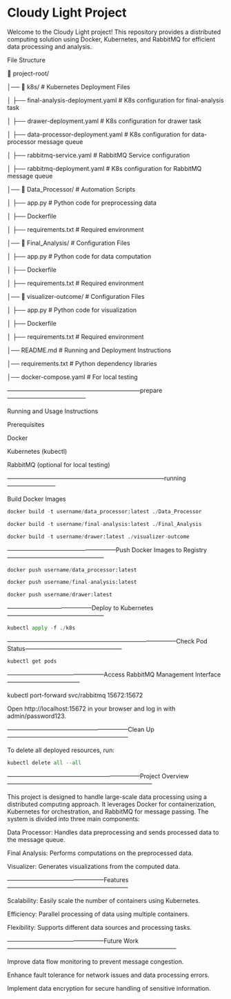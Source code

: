 # Cloudy Light Project
Welcome to the Cloudy Light project! This repository provides a distributed computing solution using Docker, Kubernetes, and RabbitMQ for efficient data processing and analysis.

File Structure

📂 project-root/

│── 📂 k8s/                     # Kubernetes Deployment Files

│   ├── final-analysis-deployment.yaml   # K8s configuration for final-analysis task

│   ├── drawer-deployment.yaml           # K8s configuration for drawer task

│   ├── data-processor-deployment.yaml   # K8s configuration for data-processor message queue

│   ├── rabbitmq-service.yaml            # RabbitMQ Service configuration

│   ├── rabbitmq-deployment.yaml         # K8s configuration for RabbitMQ message queue

│── 📂 Data_Processor/                  # Automation Scripts

│   ├── app.py                           # Python code for preprocessing data

│   ├── Dockerfile                       

│   ├── requirements.txt                # Required environment

│── 📂 Final_Analysis/                   # Configuration Files

│   ├── app.py                           # Python code for data computation

│   ├── Dockerfile                       

│   ├── requirements.txt                # Required environment

│── 📂 visualizer-outcome/               # Configuration Files

│   ├── app.py                           # Python code for visualization

│   ├── Dockerfile                       

│   ├── requirements.txt                # Required environment

│── README.md                            # Running and Deployment Instructions

│── requirements.txt                     # Python dependency libraries

│── docker-compose.yaml                  # For local testing

——————————————————————prepare—————————————

Running and Usage Instructions

Prerequisites

Docker

Kubernetes (kubectl)

RabbitMQ (optional for local testing)

——————————————————————————running————————

Build Docker Images

```python
docker build -t username/data_processor:latest ./Data_Processor
```
```python
docker build -t username/final-analysis:latest ./Final_Analysis
```
```python
docker build -t username/drawer:latest ./visualizer-outcome
```
——————————————————Push Docker Images to Registry————————————————
```python
docker push username/data_processor:latest
```
```python
docker push username/final-analysis:latest
```
```python
docker push username/drawer:latest
```
——————————————Deploy to Kubernetes————————————————
```python
kubectl apply -f ./k8s
```
————————————————————————————Check Pod Status————————————————
```python
kubectl get pods
```
————————————————Access RabbitMQ Management Interface————————————

kubectl port-forward svc/rabbitmq 15672:15672

Open http://localhost:15672 in your browser and log in with admin/password123.

————————————————————Clean Up————————————————————

To delete all deployed resources, run:

```python
kubectl delete all --all
```
——————————————————————Project Overview————————————————————————

This project is designed to handle large-scale data processing using a distributed computing approach. It leverages Docker for containerization, Kubernetes for orchestration, and RabbitMQ for message passing. The system is divided into three main components:

Data Processor: Handles data preprocessing and sends processed data to the message queue.

Final Analysis: Performs computations on the preprocessed data.

Visualizer: Generates visualizations from the computed data.

————————————————Features ————————————————————

Scalability: Easily scale the number of containers using Kubernetes.

Efficiency: Parallel processing of data using multiple containers.

Flexibility: Supports different data sources and processing tasks.

————————————————Future Work————————————————————————————

Improve data flow monitoring to prevent message congestion.

Enhance fault tolerance for network issues and data processing errors.

Implement data encryption for secure handling of sensitive information.



